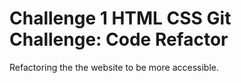 # Challenge 1 HTML CSS Git Challenge: Code Refactor
Refactoring the the website to be more accessible. 
